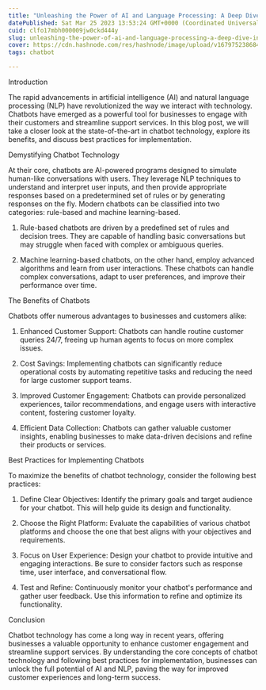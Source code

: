 ```yaml
---
title: "Unleashing the Power of AI and Language Processing: A Deep Dive into Modern Chatbot Technology"
datePublished: Sat Mar 25 2023 13:53:24 GMT+0000 (Coordinated Universal Time)
cuid: clfo17mbh000009jw0ckd444y
slug: unleashing-the-power-of-ai-and-language-processing-a-deep-dive-into-modern-chatbot-technology
cover: https://cdn.hashnode.com/res/hashnode/image/upload/v1679752386840/13a222de-fb7e-4756-9c53-b13256deb7cd.png
tags: chatbot

---
```


Introduction

The rapid advancements in artificial intelligence (AI) and natural language processing (NLP) have revolutionized the way we interact with technology. Chatbots have emerged as a powerful tool for businesses to engage with their customers and streamline support services. In this blog post, we will take a closer look at the state-of-the-art in chatbot technology, explore its benefits, and discuss best practices for implementation.

Demystifying Chatbot Technology

At their core, chatbots are AI-powered programs designed to simulate human-like conversations with users. They leverage NLP techniques to understand and interpret user inputs, and then provide appropriate responses based on a predetermined set of rules or by generating responses on the fly. Modern chatbots can be classified into two categories: rule-based and machine learning-based.

1. Rule-based chatbots are driven by a predefined set of rules and decision trees. They are capable of handling basic conversations but may struggle when faced with complex or ambiguous queries.
    
2. Machine learning-based chatbots, on the other hand, employ advanced algorithms and learn from user interactions. These chatbots can handle complex conversations, adapt to user preferences, and improve their performance over time.
    

The Benefits of Chatbots

Chatbots offer numerous advantages to businesses and customers alike:

1. Enhanced Customer Support: Chatbots can handle routine customer queries 24/7, freeing up human agents to focus on more complex issues.
    
2. Cost Savings: Implementing chatbots can significantly reduce operational costs by automating repetitive tasks and reducing the need for large customer support teams.
    
3. Improved Customer Engagement: Chatbots can provide personalized experiences, tailor recommendations, and engage users with interactive content, fostering customer loyalty.
    
4. Efficient Data Collection: Chatbots can gather valuable customer insights, enabling businesses to make data-driven decisions and refine their products or services.
    

Best Practices for Implementing Chatbots

To maximize the benefits of chatbot technology, consider the following best practices:

1. Define Clear Objectives: Identify the primary goals and target audience for your chatbot. This will help guide its design and functionality.
    
2. Choose the Right Platform: Evaluate the capabilities of various chatbot platforms and choose the one that best aligns with your objectives and requirements.
    
3. Focus on User Experience: Design your chatbot to provide intuitive and engaging interactions. Be sure to consider factors such as response time, user interface, and conversational flow.
    
4. Test and Refine: Continuously monitor your chatbot's performance and gather user feedback. Use this information to refine and optimize its functionality.
    

Conclusion

Chatbot technology has come a long way in recent years, offering businesses a valuable opportunity to enhance customer engagement and streamline support services. By understanding the core concepts of chatbot technology and following best practices for implementation, businesses can unlock the full potential of AI and NLP, paving the way for improved customer experiences and long-term success.